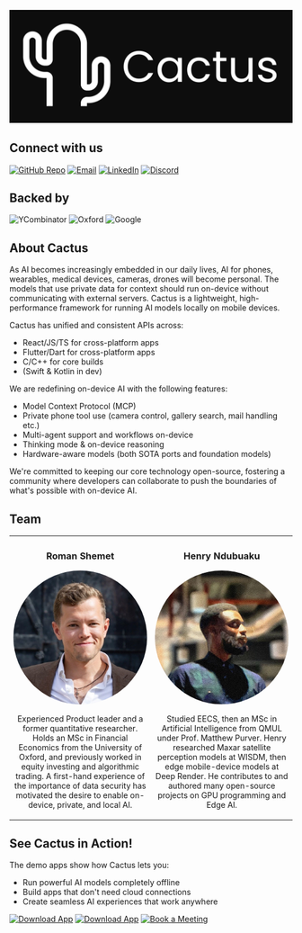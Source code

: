 ![Logo](../assets/banner.jpg)

## Connect with us
[![GitHub Repo](https://img.shields.io/badge/Codebase-grey?style=for-the-badge&logo=github&logoColor=white)](https://github.com/cactus-compute/cactus)
[![Email][gmail-shield]][gmail-url]
[![LinkedIn][linkedin-shield]][linkedin-url]
[![Discord][discord-shield]][discord-url]

## Backed by
![YCombinator](https://img.shields.io/badge/Combinator-F0652F?style=for-the-badge&logo=ycombinator&logoColor=white)
![Oxford](https://img.shields.io/badge/Oxford_Seed_Fund-002147?style=for-the-badge&logo=oxford&logoColor=white)
![Google](https://img.shields.io/badge/Google_For_Startups-4285F4?style=for-the-badge&logo=google&logoColor=white)

[gmail-shield]: https://img.shields.io/badge/Gmail-red?style=for-the-badge&logo=gmail&logoColor=white
[gmail-url]: mailto:founders@cactuscompute.com

[linkedin-shield]: https://img.shields.io/badge/-LinkedIn-blue.svg?style=for-the-badge&logo=linkedin&colorB=blue
[linkedin-url]: https://www.linkedin.com/company/106281696

[discord-shield]: https://img.shields.io/badge/Discord-5865F2?style=for-the-badge&logo=discord&logoColor=white
[discord-url]: https://discord.gg/nPGWGxXSwr

## About Cactus

As AI becomes increasingly embedded in our daily lives, AI for phones, wearables, medical devices, cameras, drones will become personal. The models that use private data for context should run on-device without communicating with external servers. Cactus is a lightweight, high-performance framework for running AI models locally on mobile devices.

Cactus has unified and consistent APIs across:

- React/JS/TS for cross-platform apps 
- Flutter/Dart for cross-platform apps 
- C/C++ for core builds
- (Swift & Kotlin in dev)

We are redefining on-device AI with the following features:

- Model Context Protocol (MCP)
- Private phone tool use (camera control, gallery search, mail handling etc.)
- Multi-agent support and workflows on-device 
- Thinking mode & on-device reasoning 
- Hardware-aware models (both SOTA ports and foundation models) 

We're committed to keeping our core technology open-source, fostering a community where developers can collaborate to push the boundaries of what's possible with on-device AI.

## Team

<table>
  <tr>
    <td width="50%" align="center">
      <h3>Roman Shemet</h3>
      <img src="../assets/roman.jpeg" width="250" alt="Roman" style="border-radius: 50%; object-fit: cover;">
      <p>Experienced Product leader and a former quantitative researcher. Holds an MSc in Financial Economics from the University of Oxford, and previously worked in equity investing and algorithmic trading. A first-hand experience of the importance of data security has motivated the desire to enable on-device, private, and local AI.</p>
    </td>
    <td width="50%" align="center">
      <h3>Henry Ndubuaku</h3>
      <img src="../assets/henry.jpeg" width="250" alt="Henry" style="border-radius: 50%; object-fit: cover;">
      <p>Studied EECS, then an MSc in Artificial Intelligence from QMUL under Prof. Matthew Purver. Henry researched Maxar satellite perception models at WISDM, then edge mobile-device models at Deep Render. He contributes to and authored many open-source projects on GPU programming and Edge AI.</p>
    </td>
  </tr>
</table>

## See Cactus in Action!

The demo apps show how Cactus lets you:
- Run powerful AI models completely offline
- Build apps that don't need cloud connections
- Create seamless AI experiences that work anywhere

[![Download App](https://img.shields.io/badge/Download_iOS_App-grey?style=for-the-badge&logo=apple&logoColor=white)](https://apps.apple.com/gb/app/cactus-chat/id6744444212)
[![Download App](https://img.shields.io/badge/Download_Android_App-grey?style=for-the-badge&logo=android&logoColor=white)](https://play.google.com/store/apps/details?id=com.rshemetsubuser.myapp&pcampaignid=web_share)
[![Book a Meeting](https://img.shields.io/badge/Book_a_Meeting-grey?style=for-the-badge&logo=calendly&logoColor=white)](https://calendly.com/d/cm37-kxm-pdq/cactus-roman-henry?month=2025-04)
